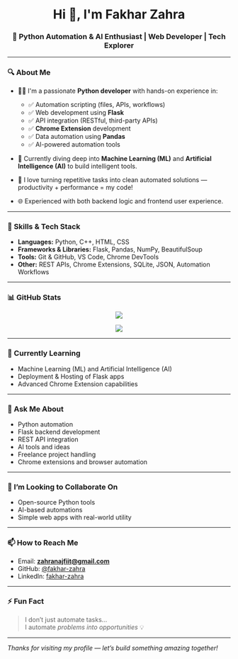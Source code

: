 <!--
**fakhar-zahra/fakhar-zahra** is a ✨ _special_ ✨ repository because its `README.md` (this file) appears on your GitHub profile.
-->

<h1 align="center">Hi 👋, I'm Fakhar Zahra</h1>
<h3 align="center">🚀 Python Automation & AI Enthusiast | Web Developer | Tech Explorer</h3>

---

### 🔍 About Me

- 👩‍💻 I'm a passionate **Python developer** with hands-on experience in:
  - ✅ Automation scripting (files, APIs, workflows)
  - ✅ Web development using **Flask**
  - ✅ API integration (RESTful, third-party APIs)
  - ✅ **Chrome Extension** development
  - ✅ Data automation using **Pandas**
  - ✅ AI-powered automation tools

- 🤖 Currently diving deep into **Machine Learning (ML)** and **Artificial Intelligence (AI)** to build intelligent tools.

- 🎯 I love turning repetitive tasks into clean automated solutions — productivity + performance = my code!

- 🌐 Experienced with both backend logic and frontend user experience.

---

### 💼 Skills & Tech Stack

- **Languages:** Python, C++, HTML, CSS  
- **Frameworks & Libraries:** Flask, Pandas, NumPy, BeautifulSoup  
- **Tools:** Git & GitHub, VS Code, Chrome DevTools  
- **Other:** REST APIs, Chrome Extensions, SQLite, JSON, Automation Workflows  

---

### 📊 GitHub Stats

<p align="center">
  <img src="https://github-readme-stats.vercel.app/api?username=fakhar-zahra&show_icons=true&theme=tokyonight" />
</p>

<p align="center">
  <img src="https://github-readme-stats.vercel.app/api/top-langs/?username=fakhar-zahra&layout=compact&theme=tokyonight" />
</p>

---

### 🌱 Currently Learning

- Machine Learning (ML) and Artificial Intelligence (AI)
- Deployment & Hosting of Flask apps
- Advanced Chrome Extension capabilities

---

### 💬 Ask Me About

- Python automation
- Flask backend development
- REST API integration
- AI tools and ideas
- Freelance project handling
- Chrome extensions and browser automation

---

### 🤝 I’m Looking to Collaborate On

- Open-source Python tools
- AI-based automations
- Simple web apps with real-world utility

---

### 📫 How to Reach Me

- Email: **zahranajfiit@gmail.com**
- GitHub: [@fakhar-zahra](https://github.com/fakhar-zahra)
- LinkedIn: [fakhar-zahra](https://www.linkedin.com/in/fakhar-zahra-16a50a372)

---

### ⚡ Fun Fact

> I don’t just automate tasks…  
> I automate _problems into opportunities_ 💡

---

_Thanks for visiting my profile — let’s build something amazing together!_
